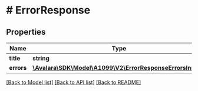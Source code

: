 # # ErrorResponse

## Properties

Name | Type | Description | Notes
------------ | ------------- | ------------- | -------------
**title** | **string** |  | [optional]
**errors** | [**\Avalara\SDK\Model\A1099\V2\ErrorResponseErrorsInner[]**](ErrorResponseErrorsInner.md) |  | [optional]

[[Back to Model list]](../../../README.md#models) [[Back to API list]](../../../README.md#endpoints) [[Back to README]](../../../README.md)
